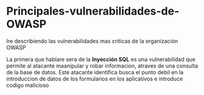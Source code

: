 # Principales-vulnerabilidades-de-OWASP
Ire describiendo las vulnerabilidades mas criticas de la organización OWASP 


La primera que hablare sera de la **Inyección SQL** es una vulnerabilidad que permite al atacante maanipular y robar informacion, atraves de una consulta de la base de datos.
Este atacante identifica busca el punto debil en la introduccion de datos de los formularios en los aplicativos e introduce codigo malicioso 
